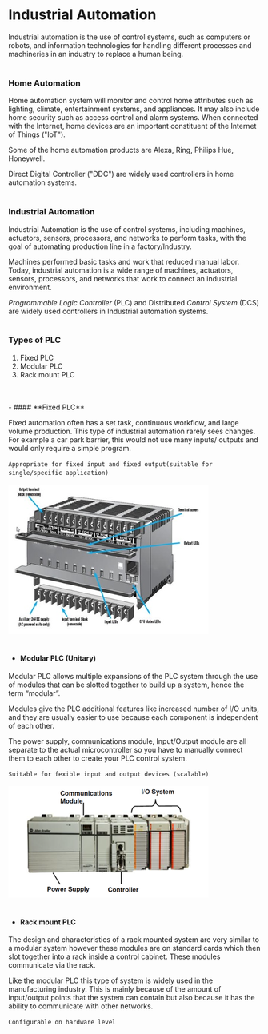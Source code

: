 # Industrial Automation
Industrial automation is the use of control systems, such as computers or
robots, and information technologies for handling different processes and
machineries in an industry to replace a human being.
<br />
<br />

### **Home Automation**

Home automation system will monitor and control home attributes such as
lighting, climate, entertainment systems, and appliances. It may also
include home security such as access control and alarm systems. When
connected with the Internet, home devices are an important constituent
of the Internet of Things ("IoT").

Some of the home automation products are Alexa, Ring, Philips Hue, Honeywell.

Direct Digital Controller ("DDC") are widely used controllers in home 
automation systems.
<br />
<br />

### **Industrial Automation**

Industrial Automation is the use of control systems, including machines, actuators,
sensors, processors, and networks to perform tasks, with the goal of automating 
production line in a factory/Industry.

Machines performed basic tasks and work that reduced manual labor. Today, industrial 
automation is a wide range of machines, actuators, sensors, processors, and networks
that work to connect an industrial environment.

*Programmable Logic Controller* (PLC) and Distributed *Control System* (DCS) are widely
used controllers in Industrial automation systems.
<br />
<br />

### **Types of PLC**
1. Fixed PLC
2. Modular PLC
3. Rack mount PLC
<br />
<br />
- #### **Fixed PLC**

Fixed automation often has a set task, continuous workflow, and large volume production.
This type of industrial automation rarely sees changes.  For example a car park barrier,
this would not use many inputs/ outputs and would only require a simple program.

``Appropriate for fixed input and fixed output(suitable for single/specific application)``
<br />
<br />
![fixed](assets/images/Types-of-PLC-fixed.jpg)
<br />
<br />

- #### **Modular PLC (Unitary)**

Modular PLC allows multiple expansions of the PLC system through the use of modules
that can be slotted together to build up a system, hence the term “modular”.

Modules give the PLC additional features like increased number of I/O units, and
they are usually easier to use because each component is independent of each other.

The power supply, communications module, Input/Output module are all separate to the
actual microcontroller so you have to manually connect them to each other to create
your PLC control system.

``Suitable for fexible input and output devices (scalable)``
<br />
<br />
![modular](assets/images/Types-of-PLC-modular.png)
<br />
<br />

- #### **Rack mount PLC**

The design and characteristics of a rack mounted system are very similar to a modular
system however these modules are on standard cards which then slot together into a
rack inside a control cabinet. These modules communicate via the rack.

Like the modular PLC this type of system is widely used in the manufacturing industry.
This is mainly because of the amount of input/output points that the system can contain
but also because it has the ability to communicate with other networks.

``Configurable on hardware level``
